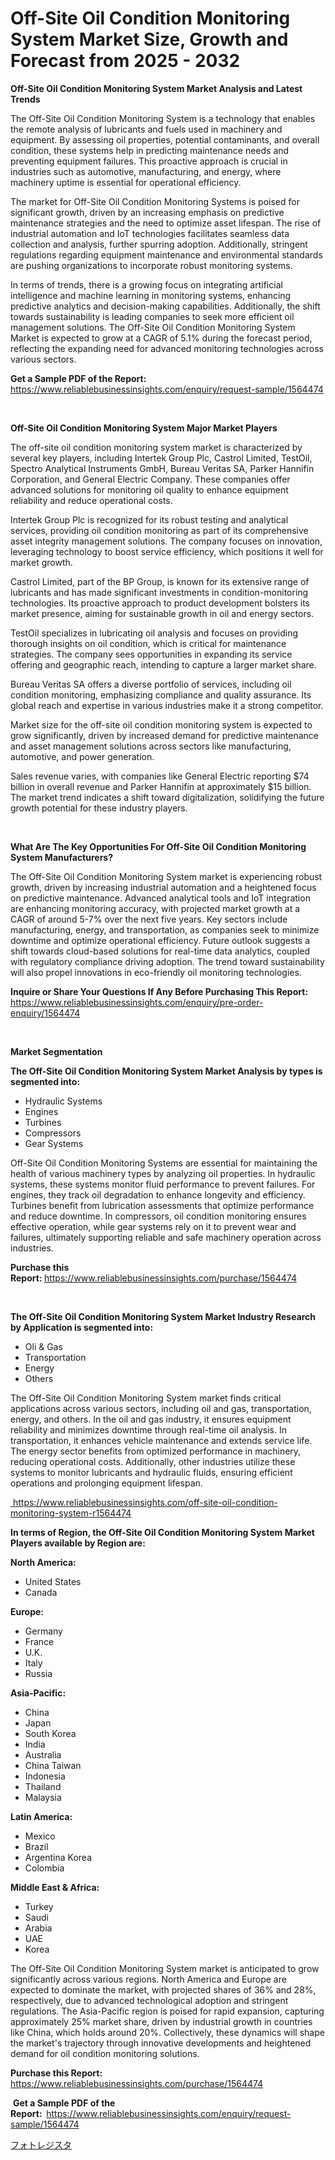 <p><h1>Off-Site Oil Condition Monitoring System Market Size, Growth and Forecast from 2025 - 2032</h1></p><p><strong>Off-Site Oil Condition Monitoring System Market Analysis and Latest Trends</strong></p>
<p><p>The Off-Site Oil Condition Monitoring System is a technology that enables the remote analysis of lubricants and fuels used in machinery and equipment. By assessing oil properties, potential contaminants, and overall condition, these systems help in predicting maintenance needs and preventing equipment failures. This proactive approach is crucial in industries such as automotive, manufacturing, and energy, where machinery uptime is essential for operational efficiency.</p><p>The market for Off-Site Oil Condition Monitoring Systems is poised for significant growth, driven by an increasing emphasis on predictive maintenance strategies and the need to optimize asset lifespan. The rise of industrial automation and IoT technologies facilitates seamless data collection and analysis, further spurring adoption. Additionally, stringent regulations regarding equipment maintenance and environmental standards are pushing organizations to incorporate robust monitoring systems.</p><p>In terms of trends, there is a growing focus on integrating artificial intelligence and machine learning in monitoring systems, enhancing predictive analytics and decision-making capabilities. Additionally, the shift towards sustainability is leading companies to seek more efficient oil management solutions. The Off-Site Oil Condition Monitoring System Market is expected to grow at a CAGR of 5.1% during the forecast period, reflecting the expanding need for advanced monitoring technologies across various sectors.</p></p>
<p><strong>Get a Sample PDF of the Report:&nbsp;</strong> <a href="https://www.reliablebusinessinsights.com/enquiry/request-sample/1564474?utm_campaign=101&utm_medium=2&utm_source=Github&utm_content=ia&utm_term=27022025&utm_id=off-site-oil-condition-monitoring-system">https://www.reliablebusinessinsights.com/enquiry/request-sample/1564474</a></p>
<p>&nbsp;</p>
<p><strong>Off-Site Oil Condition Monitoring System Major Market Players</strong></p>
<p><p>The off-site oil condition monitoring system market is characterized by several key players, including Intertek Group Plc, Castrol Limited, TestOil, Spectro Analytical Instruments GmbH, Bureau Veritas SA, Parker Hannifin Corporation, and General Electric Company. These companies offer advanced solutions for monitoring oil quality to enhance equipment reliability and reduce operational costs.</p><p>Intertek Group Plc is recognized for its robust testing and analytical services, providing oil condition monitoring as part of its comprehensive asset integrity management solutions. The company focuses on innovation, leveraging technology to boost service efficiency, which positions it well for market growth.</p><p>Castrol Limited, part of the BP Group, is known for its extensive range of lubricants and has made significant investments in condition-monitoring technologies. Its proactive approach to product development bolsters its market presence, aiming for sustainable growth in oil and energy sectors.</p><p>TestOil specializes in lubricating oil analysis and focuses on providing thorough insights on oil condition, which is critical for maintenance strategies. The company sees opportunities in expanding its service offering and geographic reach, intending to capture a larger market share.</p><p>Bureau Veritas SA offers a diverse portfolio of services, including oil condition monitoring, emphasizing compliance and quality assurance. Its global reach and expertise in various industries make it a strong competitor.</p><p>Market size for the off-site oil condition monitoring system is expected to grow significantly, driven by increased demand for predictive maintenance and asset management solutions across sectors like manufacturing, automotive, and power generation.</p><p>Sales revenue varies, with companies like General Electric reporting $74 billion in overall revenue and Parker Hannifin at approximately $15 billion. The market trend indicates a shift toward digitalization, solidifying the future growth potential for these industry players.</p></p>
<p>&nbsp;</p>
<p><strong>What Are The Key Opportunities For Off-Site Oil Condition Monitoring System Manufacturers?</strong></p>
<p><p>The Off-Site Oil Condition Monitoring System market is experiencing robust growth, driven by increasing industrial automation and a heightened focus on predictive maintenance. Advanced analytical tools and IoT integration are enhancing monitoring accuracy, with projected market growth at a CAGR of around 5-7% over the next five years. Key sectors include manufacturing, energy, and transportation, as companies seek to minimize downtime and optimize operational efficiency. Future outlook suggests a shift towards cloud-based solutions for real-time data analytics, coupled with regulatory compliance driving adoption. The trend toward sustainability will also propel innovations in eco-friendly oil monitoring technologies.</p></p>
<p><strong>Inquire or Share Your Questions If Any Before Purchasing This Report:</strong> <a href="https://www.reliablebusinessinsights.com/enquiry/pre-order-enquiry/1564474?utm_campaign=101&utm_medium=2&utm_source=Github&utm_content=ia&utm_term=27022025&utm_id=off-site-oil-condition-monitoring-system">https://www.reliablebusinessinsights.com/enquiry/pre-order-enquiry/1564474</a></p>
<p>&nbsp;</p>
<p><strong>Market Segmentation</strong></p>
<p><strong>The Off-Site Oil Condition Monitoring System Market Analysis by types is segmented into:</strong></p>
<p><ul><li>Hydraulic Systems</li><li>Engines</li><li>Turbines</li><li>Compressors</li><li>Gear Systems</li></ul></p>
<p><p>Off-Site Oil Condition Monitoring Systems are essential for maintaining the health of various machinery types by analyzing oil properties. In hydraulic systems, these systems monitor fluid performance to prevent failures. For engines, they track oil degradation to enhance longevity and efficiency. Turbines benefit from lubrication assessments that optimize performance and reduce downtime. In compressors, oil condition monitoring ensures effective operation, while gear systems rely on it to prevent wear and failures, ultimately supporting reliable and safe machinery operation across industries.</p></p>
<p><strong>Purchase this Report:&nbsp;</strong><a href="https://www.reliablebusinessinsights.com/purchase/1564474?utm_campaign=101&utm_medium=2&utm_source=Github&utm_content=ia&utm_term=27022025&utm_id=off-site-oil-condition-monitoring-system">https://www.reliablebusinessinsights.com/purchase/1564474</a></p>
<p>&nbsp;</p>
<p><strong>The Off-Site Oil Condition Monitoring System Market Industry Research by Application is segmented into:</strong></p>
<p><ul><li>Oli & Gas</li><li>Transportation</li><li>Energy</li><li>Others</li></ul></p>
<p><p>The Off-Site Oil Condition Monitoring System market finds critical applications across various sectors, including oil and gas, transportation, energy, and others. In the oil and gas industry, it ensures equipment reliability and minimizes downtime through real-time oil analysis. In transportation, it enhances vehicle maintenance and extends service life. The energy sector benefits from optimized performance in machinery, reducing operational costs. Additionally, other industries utilize these systems to monitor lubricants and hydraulic fluids, ensuring efficient operations and prolonging equipment lifespan.</p></p>
<p><a href="https://www.reliablebusinessinsights.com/off-site-oil-condition-monitoring-system-r1564474?utm_campaign=101&utm_medium=2&utm_source=Github&utm_content=ia&utm_term=27022025&utm_id=off-site-oil-condition-monitoring-system">&nbsp;https://www.reliablebusinessinsights.com/off-site-oil-condition-monitoring-system-r1564474</a></p>
<p><strong>In terms of Region, the Off-Site Oil Condition Monitoring System Market Players available by Region are:</strong></p>
<p>
    <p> <strong> North America: </strong>
        <ul>
            <li>United States</li>
            <li>Canada</li>
        </ul>
        </p> 
    <p> <strong> Europe: </strong>
        <ul>
            <li>Germany</li>
            <li>France</li>
            <li>U.K.</li>
            <li>Italy</li>
            <li>Russia</li>
        </ul>
        </p> 
    <p> <strong> Asia-Pacific: </strong>
        <ul>
            <li>China</li>
            <li>Japan</li>
            <li>South Korea</li>
            <li>India</li>
            <li>Australia</li>
            <li>China Taiwan</li>
            <li>Indonesia</li>
            <li>Thailand</li>
            <li>Malaysia</li>
        </ul>
        </p> 
    <p> <strong> Latin America: </strong>
        <ul>
            <li>Mexico</li>
            <li>Brazil</li>
            <li>Argentina Korea</li>
            <li>Colombia</li>
        </ul>
        </p> 
    <p> <strong> Middle East & Africa: </strong>
        <ul>
            <li>Turkey</li>
            <li>Saudi</li>
            <li>Arabia</li>
            <li>UAE</li>
            <li>Korea</li>
        </ul>
    </p>
    </p>
<p><p>The Off-Site Oil Condition Monitoring System market is anticipated to grow significantly across various regions. North America and Europe are expected to dominate the market, with projected shares of 36% and 28%, respectively, due to advanced technological adoption and stringent regulations. The Asia-Pacific region is poised for rapid expansion, capturing approximately 25% market share, driven by industrial growth in countries like China, which holds around 20%. Collectively, these dynamics will shape the market's trajectory through innovative developments and heightened demand for oil condition monitoring solutions.</p></p>
<p><strong>Purchase this Report: </strong><a href="https://www.reliablebusinessinsights.com/purchase/1564474?utm_campaign=101&utm_medium=2&utm_source=Github&utm_content=ia&utm_term=27022025&utm_id=off-site-oil-condition-monitoring-system">https://www.reliablebusinessinsights.com/purchase/1564474</a></p>
<p>&nbsp;<strong>Get a Sample PDF of the Report:&nbsp;&nbsp;</strong><a href="https://www.reliablebusinessinsights.com/enquiry/request-sample/1564474?utm_campaign=101&utm_medium=2&utm_source=Github&utm_content=ia&utm_term=27022025&utm_id=off-site-oil-condition-monitoring-system">https://www.reliablebusinessinsights.com/enquiry/request-sample/1564474</a></p>
<p><strong></strong></p>
<p><p><a href="https://github.com/lababdou/Market-Research-Report-List-6/blob/main/210327539892.md?utm_campaign=101&utm_medium=2&utm_source=Github&utm_content=ia&utm_term=27022025&utm_id=off-site-oil-condition-monitoring-system">フォトレジスタ</a></p></p>